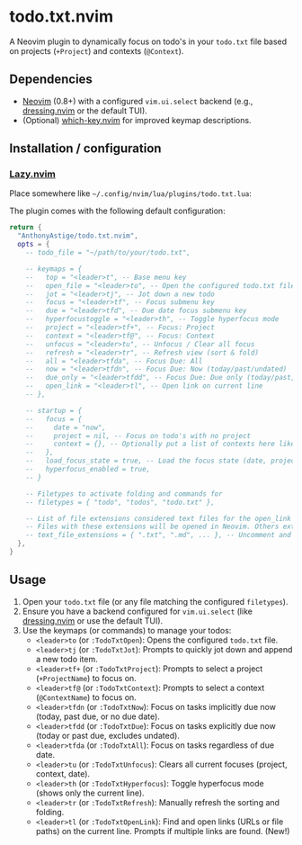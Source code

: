 # todo.txt.nvim

A Neovim plugin to dynamically focus on todo's in your `todo.txt` file based on projects (`+Project`) and contexts (`@Context`).

## Dependencies

- [Neovim](https://neovim.io/) (0.8+) with a configured `vim.ui.select` backend (e.g., [dressing.nvim](https://github.com/stevearc/dressing.nvim) or the default TUI).
- (Optional) [which-key.nvim](https://github.com/folke/which-key.nvim) for improved keymap descriptions.

## Installation / configuration

### [Lazy.nvim](https://github.com/folke/lazy.nvim)

Place somewhere like `~/.config/nvim/lua/plugins/todo.txt.lua`:

The plugin comes with the following default configuration:

```lua
return {
  "AnthonyAstige/todo.txt.nvim",
  opts = {
    -- todo_file = "~/path/to/your/todo.txt",

    -- keymaps = {
    --   top = "<leader>t", -- Base menu key
    --   open_file = "<leader>to", -- Open the configured todo.txt file
    --   jot = "<leader>tj", -- Jot down a new todo
    --   focus = "<leader>tf", -- Focus submenu key
    --   due = "<leader>tfd", -- Due date focus submenu key
    --   hyperfocustoggle = "<leader>th", -- Toggle hyperfocus mode
    --   project = "<leader>tf+", -- Focus: Project
    --   context = "<leader>tf@", -- Focus: Context
    --   unfocus = "<leader>tu", -- Unfocus / Clear all focus
    --   refresh = "<leader>tr", -- Refresh view (sort & fold)
    --   all = "<leader>tfda", -- Focus Due: All
    --   now = "<leader>tfdn", -- Focus Due: Now (today/past/undated)
    --   due_only = "<leader>tfdd", -- Focus Due: Due only (today/past, excludes undated)
    --   open_link = "<leader>tl", -- Open link on current line
    -- },

    -- startup = {
    --   focus = {
    --     date = "now",
    --     project = nil, -- Focus on todo's with no project
    --     context = {}, -- Optionally put a list of contexts here like { "home", "quick" }
    --   },
    --   load_focus_state = true, -- Load the focus state (date, project, context) on new Neovim sessions?
    --   hyperfocus_enabled = true,
    -- }

    -- Filetypes to activate folding and commands for
    -- filetypes = { "todo", "todos", "todo.txt" },

    -- List of file extensions considered text files for the open_link command.
    -- Files with these extensions will be opened in Neovim. Others externally.
    -- text_file_extensions = { ".txt", ".md", ... }, -- Uncomment and customize if needed
  },
}
```

## Usage

1. Open your `todo.txt` file (or any file matching the configured `filetypes`).
2. Ensure you have a backend configured for `vim.ui.select` (like [dressing.nvim](https://github.com/stevearc/dressing.nvim) or use the default TUI).
3. Use the keymaps (or commands) to manage your todos:
   - `<leader>to` (or `:TodoTxtOpen`): Opens the configured `todo.txt` file.
   - `<leader>tj` (or `:TodoTxtJot`): Prompts to quickly jot down and append a new todo item.
   - `<leader>tf+` (or `:TodoTxtProject`): Prompts to select a project (`+ProjectName`) to focus on.
   - `<leader>tf@` (or `:TodoTxtContext`): Prompts to select a context (`@ContextName`) to focus on.
   - `<leader>tfdn` (or `:TodoTxtNow`): Focus on tasks implicitly due now (today, past due, or no due date).
   - `<leader>tfdd` (or `:TodoTxtDue`): Focus on tasks explicitly due now (today or past due, excludes undated).
   - `<leader>tfda` (or `:TodoTxtAll`): Focus on tasks regardless of due date.
   - `<leader>tu` (or `:TodoTxtUnfocus`): Clears all current focuses (project, context, date).
   - `<leader>th` (or `:TodoTxtHyperfocus`): Toggle hyperfocus mode (shows only the current line).
   - `<leader>tr` (or `:TodoTxtRefresh`): Manually refresh the sorting and folding.
   - `<leader>tl` (or `:TodoTxtOpenLink`): Find and open links (URLs or file paths) on the current line. Prompts if multiple links are found. (New!)

